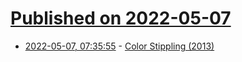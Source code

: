 # [Published on 2022-05-07](index.md)

* [2022-05-07, 07:35:55](https://news.ycombinator.com/item?id=31292818) - [Color Stippling (2013)](http://www.joesfer.com/?p=149)
